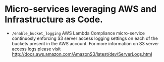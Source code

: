 Micro-services leveraging AWS and Infrastructure as Code. 
======================


* ```/enable_bucket_logging``` AWS Lambda Compliance micro-service continuosly enforcing S3 server access logging settings on each of the buckets present in the AWS account.
For more information on S3 server access logs please visit  http://docs.aws.amazon.com/AmazonS3/latest/dev/ServerLogs.html